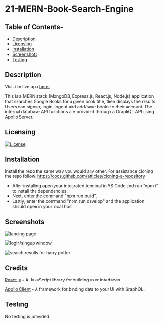 # 21-MERN-Book-Search-Engine

## Table of Contents-

  - [Description](#description)
  - [Licensing](#licensing)
  - [Installation](#installation)
  - [Screenshots](#screenshots)
  - [Testing](#testing)

  ## Description
  Visit the live app [here.](https://book-search-engine-ss5k.onrender.com/)

This is a MERN stack (MongoDB, Express.js, React.js, Node.js) application that searches Google Books for a given book title, then displays the results. Users can signup, login, logout and add/save books to their account. The internal database API functions are provided through a GraphQL API using Apollo Server. 

## Licensing

[![License](https://img.shields.io/badge/license-MIT-green)](./LICENSE)

## Installation

Install the repo the same way you would any other.
For assistance cloning the repo follow: https://docs.github.com/articles/cloning-a-repository

- After installing open your integrated terminal in VS Code and run "npm i" to install the dependencies. 
- Next, enter the command "npm run build".
- Lastly, enter the command "npm run develop" and the application should open in your local host.

## Screenshots

![landing page](<Assets/Screenshot 2024-07-30 at 7.25.28 PM.png>)

![login/singup window](<Assets/Screenshot 2024-07-30 at 7.25.32 PM.png>)

![search results for harry potter](<Assets/Screenshot 2024-07-30 at 7.25.42 PM.png>)

## Credits

[React.js](https://reactjs.org/) - A JavaScript library for building user interfaces

[Apollo Client](https://www.apollographql.com/apollo-client) - A framework for binding data to your UI with GraphQL.


## Testing

  No testing is provided.

